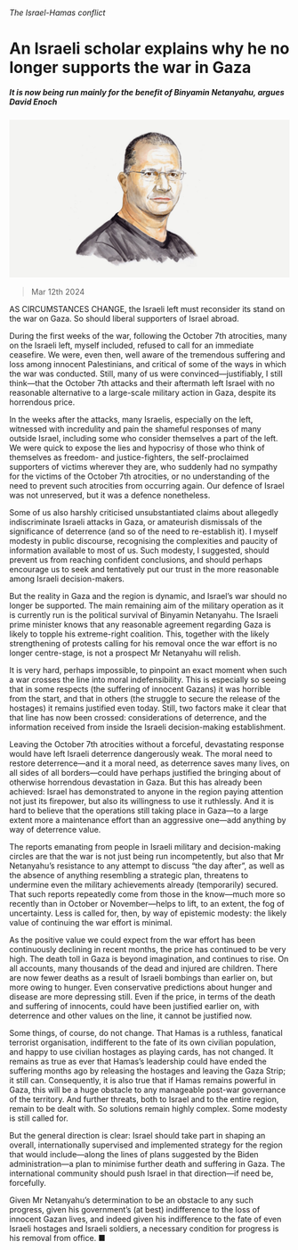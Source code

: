 ###### The Israel-Hamas conflict

# An Israeli scholar explains why he no longer supports the war in Gaza 

##### It is now being run mainly for the benefit of Binyamin Netanyahu, argues David Enoch 

![image](images/20231111_BID005.jpg) 

> Mar 12th 2024 

AS CIRCUMSTANCES CHANGE, the Israeli left must reconsider its stand on the war on Gaza. So should liberal supporters of Israel abroad.

During the first weeks of the war, following the October 7th atrocities, many on the Israeli left, myself included, refused to call for an immediate ceasefire. We were, even then, well aware of the tremendous suffering and loss among innocent Palestinians, and critical of some of the ways in which the war was conducted. Still, many of us were convinced—justifiably, I still think—that the October 7th attacks and their aftermath left Israel with no reasonable alternative to a large-scale military action in Gaza, despite its horrendous price.

In the weeks after the attacks, many Israelis, especially on the left, witnessed with incredulity and pain the shameful responses of many outside Israel, including some who consider themselves a part of the left. We were quick to expose the lies and hypocrisy of those who think of themselves as freedom- and justice-fighters, the self-proclaimed supporters of victims wherever they are, who suddenly had no sympathy for the victims of the October 7th atrocities, or no understanding of the need to prevent such atrocities from occurring again. Our defence of Israel was not unreserved, but it was a defence nonetheless.

Some of us also harshly criticised unsubstantiated claims about allegedly indiscriminate Israeli attacks in Gaza, or amateurish dismissals of the significance of deterrence (and so of the need to re-establish it). I myself  modesty in public discourse, recognising the complexities and paucity of information available to most of us. Such modesty, I suggested, should prevent us from reaching confident conclusions, and should perhaps encourage us to seek and tentatively put our trust in the more reasonable among Israeli decision-makers.

But the reality in Gaza and the region is dynamic, and Israel’s war should no longer be supported. The main remaining aim of the military operation as it is currently run is the political survival of Binyamin Netanyahu. The Israeli prime minister knows that any reasonable agreement regarding Gaza is likely to topple his extreme-right coalition. This, together with the likely strengthening of protests calling for his removal once the war effort is no longer centre-stage, is not a prospect Mr Netanyahu will relish. 

It is very hard, perhaps impossible, to pinpoint an exact moment when such a war crosses the line into moral indefensibility. This is especially so seeing that in some respects (the suffering of innocent Gazans) it was horrible from the start, and that in others (the struggle to secure the release of the hostages) it remains justified even today. Still, two factors make it clear that that line has now been crossed: considerations of deterrence, and the information received from inside the Israeli decision-making establishment.

Leaving the October 7th atrocities without a forceful, devastating response would have left Israeli deterrence dangerously weak. The moral need to restore deterrence—and it  a moral need, as deterrence saves many lives, on all sides of all borders—could have perhaps justified the bringing about of otherwise horrendous devastation in Gaza. But this has already been achieved: Israel has demonstrated to anyone in the region paying attention not just its firepower, but also its willingness to use it ruthlessly. And it is hard to believe that the operations still taking place in Gaza—to a large extent more a maintenance effort than an aggressive one—add anything by way of deterrence value.

The reports emanating from people in Israeli military and decision-making circles are that the war is not just being run incompetently, but also that Mr Netanyahu’s resistance to any attempt to discuss “the day after”, as well as the absence of anything resembling a strategic plan, threatens to undermine even the military achievements already (temporarily) secured. That such reports repeatedly come from those in the know—much more so recently than in October or November—helps to lift, to an extent, the fog of uncertainty. Less is called for, then, by way of epistemic modesty: the likely value of continuing the war effort is minimal.

As the positive value we could expect from the war effort has been continuously declining in recent months, the price has continued to be very high. The death toll in Gaza is beyond imagination, and continues to rise. On all accounts, many thousands of the dead and injured are children. There are now fewer deaths as a result of Israeli bombings than earlier on, but more owing to hunger. Even conservative predictions about hunger and disease are more depressing still. Even if the price, in terms of the death and suffering of innocents, could have been justified earlier on, with deterrence and other values on the line, it cannot be justified now.

Some things, of course, do not change. That Hamas is a ruthless, fanatical terrorist organisation, indifferent to the fate of its own civilian population, and happy to use civilian hostages as playing cards, has not changed. It remains as true as ever that Hamas’s leadership could have ended the suffering months ago by releasing the hostages and leaving the Gaza Strip; it still can. Consequently, it is also true that if Hamas remains powerful in Gaza, this will be a huge obstacle to any manageable post-war governance of the territory. And further threats, both to Israel and to the entire region, remain to be dealt with. So solutions remain highly complex. Some modesty is still called for.

But the general direction is clear: Israel should take part in shaping an overall, internationally supervised and implemented strategy for the region that would include—along the lines of plans suggested by the Biden administration—a plan to minimise further death and suffering in Gaza. The international community should push Israel in that direction—if need be, forcefully.

Given Mr Netanyahu’s determination to be an obstacle to any such progress, given his government’s (at best) indifference to the loss of innocent Gazan lives, and indeed given his indifference to the fate of even Israeli hostages and Israeli soldiers, a necessary condition for progress is his removal from office. ■


